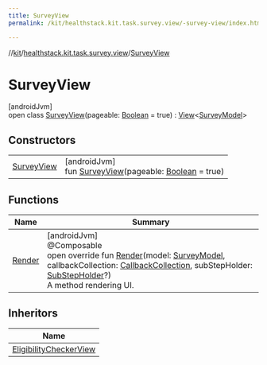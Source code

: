```yaml
---
title: SurveyView
permalink: /kit/healthstack.kit.task.survey.view/-survey-view/index.html

---
```

//[kit](/kit.html)/[healthstack.kit.task.survey.view](../index.html)/[SurveyView](index.html)



# SurveyView



[androidJvm]\
open class [SurveyView](index.html)(pageable: [Boolean](https://kotlinlang.org/api/latest/jvm/stdlib/kotlin/-boolean/index.html) = true) : [View](../../healthstack.kit.task.base/-view/index.html)&lt;[SurveyModel](../../healthstack.kit.task.survey.model/-survey-model/index.html)&gt;



## Constructors


| | |
|---|---|
| [SurveyView](-survey-view.html) | [androidJvm]<br>fun [SurveyView](-survey-view.html)(pageable: [Boolean](https://kotlinlang.org/api/latest/jvm/stdlib/kotlin/-boolean/index.html) = true) |


## Functions


| Name | Summary |
|---|---|
| [Render](-render.html) | [androidJvm]<br>@Composable<br>open override fun [Render](-render.html)(model: [SurveyModel](../../healthstack.kit.task.survey.model/-survey-model/index.html), callbackCollection: [CallbackCollection](../../healthstack.kit.task.base/-callback-collection/index.html), subStepHolder: [SubStepHolder](../../healthstack.kit.task.survey.question/-sub-step-holder/index.html)?)<br>A method rendering UI. |


## Inheritors


| Name |
|---|
| [EligibilityCheckerView](../../healthstack.kit.task.onboarding.view/-eligibility-checker-view/index.html) |


